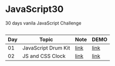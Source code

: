 ﻿# JavaScript30

30 days vanila JavaScript Challenge

##

| Day | Topic | Note | DEMO
| --- | --- | --- | --- |
| 01 | JavaScript Drum Kit | [link](https://github.com/jayredk/JavaScript30/tree/main/01%20-%20JavaScript%20Drum%20Kit) | [link](https://jayredk.github.io/JavaScript30/01%20-%20JavaScript%20Drum%20Kit) |
| 02 | JS and CSS Clock | [link](https://github.com/jayredk/JavaScript30/tree/main/02%20-%20JS%20and%20CSS%20Clock) | [link](https://jayredk.github.io/JavaScript30/02%20-%20JS%20and%20CSS%20Clock) |
